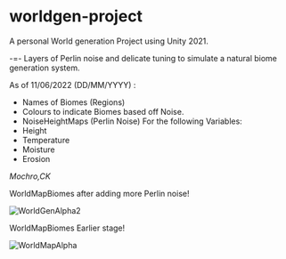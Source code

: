# worldgen-project
A personal World generation Project using Unity 2021.

-=-
Layers of Perlin noise and delicate tuning to simulate a natural biome generation system.

As of 11/06/2022 (DD/MM/YYYY) :
- Names of Biomes (Regions)
- Colours to indicate Biomes based off Noise.
- NoiseHeightMaps (Perlin Noise) For the following Variables:
 - Height
 - Temperature
 - Moisture
 - Erosion

*Mochro,CK*

WorldMapBiomes after adding more Perlin noise!

![WorldGenAlpha2](https://user-images.githubusercontent.com/55792972/173207238-c79a953d-641a-4059-9fde-983dde9b63c2.PNG)


WorldMapBiomes Earlier stage!

![WorldMapAlpha](https://user-images.githubusercontent.com/55792972/173151741-2c6985f1-87c9-4f2e-8b3a-7a065bc882e8.PNG)

